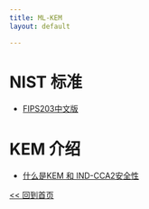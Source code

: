 ```yaml
---
title: ML-KEM
layout: default

---
```

# NIST 标准
- [FIPS203中文版]


# KEM 介绍
- [什么是KEM 和 IND-CCA2安全性]



[FIPS203中文版]:./FIPS203_CN

[什么是KEM 和 IND-CCA2安全性]:./article--KEMs_and_Post-Quantum_age.md



[<< 回到首页](./index)